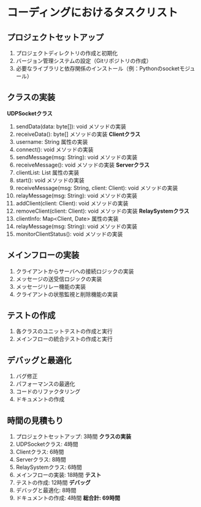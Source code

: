 # コーディングにおけるタスクリスト
## プロジェクトセットアップ

1. プロジェクトディレクトリの作成と初期化
2. バージョン管理システムの設定（Gitリポジトリの作成）
3. 必要なライブラリと依存関係のインストール（例：Pythonのsocketモジュール）
## クラスの実装

**UDPSocketクラス**
1. sendData(data: byte[]): void メソッドの実装
2. receiveData(): byte[] メソッドの実装
**Clientクラス**
1. username: String 属性の実装
2. connect(): void メソッドの実装
3. sendMessage(msg: String): void メソッドの実装
4. receiveMessage(): void メソッドの実装
**Serverクラス**
1. clientList: List<Client> 属性の実装
2. start(): void メソッドの実装
3. receiveMessage(msg: String, client: Client): void メソッドの実装
4. relayMessage(msg: String): void メソッドの実装
5. addClient(client: Client): void メソッドの実装
6. removeClient(client: Client): void メソッドの実装
**RelaySystemクラス**
1. clientInfo: Map<Client, Date> 属性の実装
2. relayMessage(msg: String): void メソッドの実装
3. monitorClientStatus(): void メソッドの実装
## メインフローの実装

1. クライアントからサーバへの接続ロジックの実装
2. メッセージの送受信ロジックの実装
3. メッセージリレー機能の実装
4. クライアントの状態監視と削除機能の実装
## テストの作成

1. 各クラスのユニットテストの作成と実行
2. メインフローの統合テストの作成と実行
## デバッグと最適化

1. バグ修正
2. パフォーマンスの最適化
3. コードのリファクタリング
4. ドキュメントの作成

## 時間の見積もり
1. プロジェクトセットアップ: 3時間
**クラスの実装**
1. UDPSocketクラス: 4時間
2. Clientクラス: 6時間
3. Serverクラス: 8時間
4. RelaySystemクラス: 6時間
5. メインフローの実装: 18時間
**テスト**
1. テストの作成: 12時間
**デバッグ**
1. デバッグと最適化: 8時間
2. ドキュメントの作成: 4時間
**総合計: 69時間**